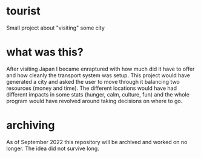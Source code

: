 # tourist

Small project about "visiting" some city

# what was this?

After visiting Japan I became enraptured with how much did it have to offer and
how cleanly the transport system was setup. This project would have generated a 
city and asked the user to move through it balancing two resources (money and
time). The different locations would have had different impacts in some stats
(hunger, calm, culture, fun) and the whole program would have revolved around
taking decisions on where to go.

# archiving

As of September 2022 this repository will be archived and worked on no longer.
The idea did not survive long.
